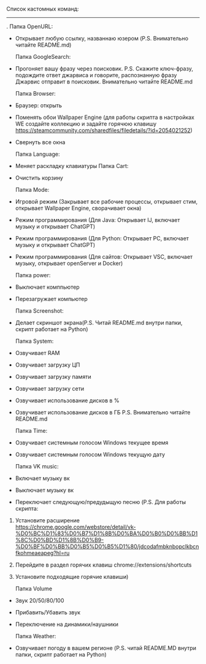 Список кастомных команд:

----------------------------------------------------------------------------------------------------------------------------------------------------------------------------------------------------------------------------
.
    Папка OpenURL:
- Открывает любую ссылку, названнаю юзером (P.S. Внимательно читайте README.md)

    Папка GoogleSearch:
- Прогоняет вашу фразу через поисковик. P.S. Скажите ключ-фразу, подождите ответ джарвиса и говорите, распознанную фразу Джарвис отправит в поисковик. Внимательно читайте README.md

    Папка Browser:
- Браузер: открыть
- Поменять обои Wallpaper Engine (для работы скрипта в настройках WE создайте коллекцию и задайте горячюю клавишу https://steamcommunity.com/sharedfiles/filedetails/?id=2054021252)
- Свернуть все окна

    Папка Language:
- Меняет раскладку клавиатуры
  Папка Cart:
- Очистить корзину

    Папка Mode:
- Игровой режим (Закрывает все рабочие процессы, открывает стим, открывает Wallpaper Engine, сворачивает окна)
- Режим программирования (Для Java: Открывает IJ, включает музыку и открывает ChatGPT)
- Режим программирования (Для Python: Открывает PC, включает музыку и открывает ChatGPT)
- Режим программирования (Для сайтов: Открывает VSC, включает музыку, открывает openServer и Docker)

    Папка power:
- Выключает комппьютер
- Перезагружает компьютер

    Папка Screenshot:
- Делает скриншот экрана(P.S. Читай README.md внутри папки, скрипт работает на Python)

    Папка System:
- Озвучивает RAM
- Озвучивает загрузку ЦП
- Озвучивает загрузку памяти
- Озвучивает загрузку сети
- Озвучивает использование дисков в %
- Озвучивает использование дисков в ГБ
P.S. Внимательно читайте README.md

    Папка Time:
- Озвучивает системным голосом Windows текущее время
- Озвучивает системным голосом Windows текущую дату

    Папка VK music: 
- Включает музыку вк
- Выключает музыку вк
- Переключает следующую/предудыщую песню
(P.S. Для работы скрипта:
1. Установите расширение https://chrome.google.com/webstore/detail/vk-%D0%BC%D1%83%D0%B7%D1%8B%D0%BA%D0%B0%D0%BB%D1%8C%D0%BD%D1%8B%D0%B9-%D0%BF%D0%BB%D0%B5%D0%B5%D1%80/jdcodafmbknbopclkbcnfkohmeaeapeg?hl=ru 
2. Перейдите в раздел горячих клавиш chrome://extensions/shortcuts
3. Установите подходящие горячие клавиши)

    Папка Volume
- Звук 20/50/80/100
- Прибавить/Убавить звук
- Переключение на динамики/наушники

    Папка Weather:
- Озвучивает погоду в вашем регионе (P.S. читай README.MD внутри папки, скрипт работает на Python)
